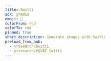 ```yaml
---
title: Switti
sdk: gradio
emoji: 🚀
colorFrom: red
colorTo: red
pinned: true
short_description: Generate images with Switti
preload_from_hub:
  - yresearch/Switti
  - yresearch/VQVAE-Switti
---
```

